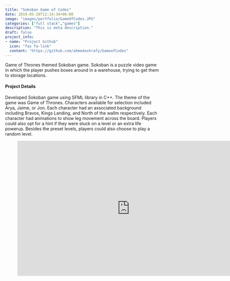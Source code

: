 ```yaml
---
title: "Sokoban Game of Codes"
date: 2019-05-26T12:14:34+06:00
image: "images/portfolio/GameOfCodes.JPG"
categories: ["full stack","games"]
description: "This is meta description."
draft: false
project_info:
- name: "Project Github"
  icon: "fas fa-link"
  content: "https://github.com/ahmedashrafy/GameofCodes"
---
```


Game of Thrones themed Sokoban game. Sokoban is a puzzle video game in which the player pushes boxes around in a warehouse, trying to get them to storage locations.


#### Project Details

Developed Sokoban game using SFML library in C++. The theme of the game was Game of Thrones. Characters available for selection included Arya, Jaime, or Jon. Each character had an associated background including Bravos, Kings Landing, and North of the wallm respectively. Each character had animations to show leg movement across the board. Players could also opt for a hint if they were stuck on a level or an extra life powerup. Besides the preset levels, players could also choose to play a random level. 

<figure class="video_container">
  <iframe src="https://www.youtube.com/embed/nKSTHz0RWK8" frameborder="0" allowfullscreen="true" width="730" height="440"> </iframe>
</figure>

